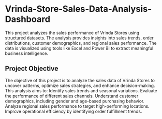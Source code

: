 # Vrinda-Store-Sales-Data-Analysis-Dashboard
This project analyzes the sales performance of Vrinda Stores using structured datasets. The analysis provides insights into sales trends, order distributions, customer demographics, and regional sales performance. The data is visualized using tools like Excel and Power BI to extract meaningful business intelligence.

## Project Objective
The objective of this project is to analyze the sales data of Vrinda Stores to uncover patterns, optimize sales strategies, and enhance decision-making. This analysis aims to:
Identify sales trends and seasonal variations.
Evaluate the performance of different sales channels.
Understand customer demographics, including gender and age-based purchasing behavior.
Analyze regional sales performance to target high-performing locations.
Improve operational efficiency by identifying order fulfillment trends.
